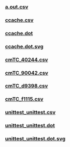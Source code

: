 ### [a.out.csv](a.out.csv)
### [ccache.csv](ccache.csv)
### [ccache.dot](ccache.dot)
### [ccache.dot.svg](ccache.dot.svg)
### [cmTC_40244.csv](cmTC_40244.csv)
### [cmTC_90042.csv](cmTC_90042.csv)
### [cmTC_d9398.csv](cmTC_d9398.csv)
### [cmTC_f1115.csv](cmTC_f1115.csv)
### [unittest_unittest.csv](unittest_unittest.csv)
### [unittest_unittest.dot](unittest_unittest.dot)
### [unittest_unittest.dot.svg](unittest_unittest.dot.svg)
